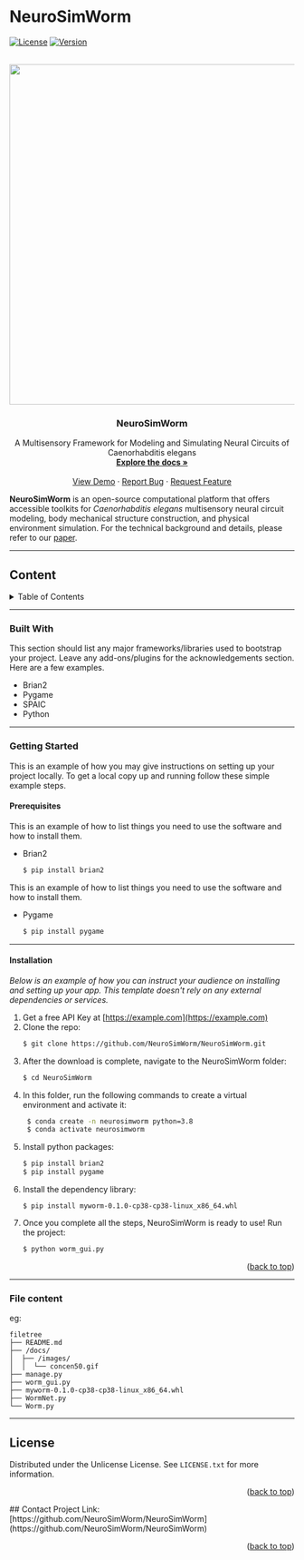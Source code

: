 # NeuroSimWorm 

<!-- PROJECT SHIELDS -->

[![License](https://img.shields.io/badge/license-MIT-blue)](https://github.com/NeuroSimWorm/NeuroSimWorm?tab=MIT-1-ov-file#readme)
[![Version](https://badge.fury.io/gh/tterb%2FHyde.svg)](https://badge.fury.io/gh/tterb%2FHyde)


<!-- PROJECT LOGO -->
<br />
<div align="center">
  <a href="https://github.com/NeuroSimWorm/NeuroSimWorm">
    <img align="center" width="600" src="docs/images/concen50.gif">
  </a>

  <h3 align="center">NeuroSimWorm</h3>

  <p align="center">
    A Multisensory Framework for Modeling and Simulating Neural Circuits of Caenorhabditis elegans
    <br />
    <a href="https://github.com/NeuroSimWorm/NeuroSimWorm"><strong>Explore the docs »</strong></a>
    <br />
    <br />
    <a href="https://github.com/NeuroSimWorm/NeuroSimWorm">View Demo</a>
    &middot;
    <a href="https://github.com/NeuroSimWorm/NeuroSimWorm/issues/new?labels=bug&template=bug-report---.md">Report Bug</a>
    &middot;
    <a href="https://github.com/NeuroSimWorm/NeuroSimWorm/issues/new?labels=enhancement&template=feature-request---.md">Request Feature</a>
  </p>
</div>


**NeuroSimWorm** is an open-source computational platform that offers accessible toolkits for *Caenorhabditis elegans* multisensory neural circuit modeling, body mechanical structure construction, and physical environment simulation. For the technical background and details, please refer to our [paper](https://).

---

## Content

<!-- CONTENTS -->
<details>
  <summary>Table of Contents</summary>
  <ol>
    <li>
        <a href="#built-with">Built With</a></li>
    </li>
    <li>
      <a href="#getting-started">Getting Started</a>
      <ul>
        <li><a href="#prerequisites">Prerequisites</a></li>
        <li><a href="#installation">Installation</a></li>
      </ul>
    </li>
    <li><a href="#license">License</a></li>
    <li><a href="#contact">Contact</a></li>
  </ol>
</details>

---

### Built With

This section should list any major frameworks/libraries used to bootstrap your project. Leave any add-ons/plugins for the acknowledgements section. Here are a few examples.

* Brian2
* Pygame
* SPAIC
* Python

---

### Getting Started

This is an example of how you may give instructions on setting up your project locally.
To get a local copy up and running follow these simple example steps.

#### Prerequisites

This is an example of how to list things you need to use the software and how to install them.
* Brian2
  ```sh
  $ pip install brian2
  ```

This is an example of how to list things you need to use the software and how to install them.
* Pygame
  ```sh
  $ pip install pygame
  ```
---

#### **Installation**

_Below is an example of how you can instruct your audience on installing and setting up your app. This template doesn't rely on any external dependencies or services._

1. Get a free API Key at [https://example.com](https://example.com)
2. Clone the repo:
   ```sh
   $ git clone https://github.com/NeuroSimWorm/NeuroSimWorm.git
   ```
3. After the download is complete, navigate to the NeuroSimWorm folder:
   ```sh
   $ cd NeuroSimWorm
   ```
4. In this folder, run the following commands to create a virtual environment and activate it:
   ```bash
    $ conda create -n neurosimworm python=3.8
    $ conda activate neurosimworm
    ```
6. Install python packages:
   ```bash
   $ pip install brian2
   $ pip install pygame
   ```
7. Install the dependency library:
   ```whl
   $ pip install myworm-0.1.0-cp38-cp38-linux_x86_64.whl
   ```
8. Once you complete all the steps, NeuroSimWorm is ready to use! Run the project:
   ```sh
   $ python worm_gui.py
   ```

<p align="right">(<a href="#readme-top">back to top</a>)</p>

---

### File content
eg:

```
filetree 
├── README.md
├── /docs/
│  ├── /images/
│  │  └── concen50.gif
├── manage.py
├── worm_gui.py
├── myworm-0.1.0-cp38-cp38-linux_x86_64.whl
├── WormNet.py
└── Worm.py
```
---
<!-- LICENSE -->
## License
Distributed under the Unlicense License. See `LICENSE.txt` for more information.
<p align="right">(<a href="#readme-top">back to top</a>)</p>
<!-- CONTACT -->
## Contact
Project Link: [https://github.com/NeuroSimWorm/NeuroSimWorm](https://github.com/NeuroSimWorm/NeuroSimWorm)
<p align="right">(<a href="#readme-top">back to top</a>)</p>
